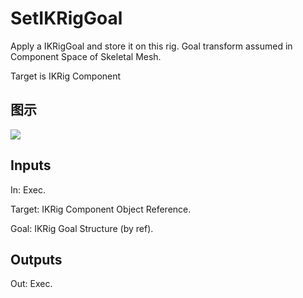 # SetIKRigGoal

Apply a IKRigGoal and store it on this rig. Goal transform assumed in Component Space of Skeletal Mesh.

Target is IKRig Component

## 图示

![]($-20221218-19163583.png)

## Inputs

In: Exec.

Target: IKRig Component Object Reference.

Goal: IKRig Goal Structure (by ref).  

## Outputs

Out: Exec.


